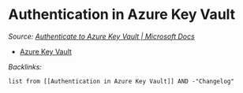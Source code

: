 # Authentication in Azure Key Vault

*Source: [Authenticate to Azure Key Vault | Microsoft Docs](https://docs.microsoft.com/en-us/azure/key-vault/general/authentication?source=docs#configure-the-key-vault-firewall)*

* [Azure Key Vault](../3-Resources/Tools/Developer%20Tools/Cloud%20Services/Azure/Azure%20Key%20Vault.md)

*Backlinks:*

````dataview
list from [[Authentication in Azure Key Vault]] AND -"Changelog"
````
